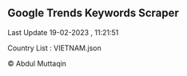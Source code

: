 

## Google Trends Keywords Scraper 
 
Last Update 19-02-2023 , 11:21:51

Country List :
VIETNAM.json



© Abdul Muttaqin 
